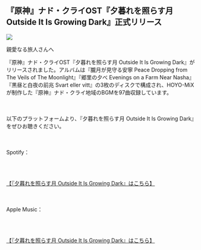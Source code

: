 ## 『原神』ナド・クライOST『夕暮れを照らす月 Outside It Is Growing Dark』正式リリース
<img src="https://sdk.hoyoverse.com/upload/ann/2025/10/13/b27051dac146acecde8f444417af2303_6864686189440283142_transformed.jpg">
<p style="white-space: pre-wrap;">親愛なる旅人さんへ</p><p style="white-space: pre-wrap;">『原神』ナド・クライOST『夕暮れを照らす月 Outside It Is Growing Dark』がリリースされました。アルバムは『朧月が見守る安寧 Peace Dropping from The Veils of The Moonlight』『郷里の夕べ Evenings on a Farm Near Nasha』『黒昼と白夜の前兆 Svart eller vitt』の3枚のディスクで構成され、HOYO-MiXが制作した『原神』ナド・クライ地域のBGMを97曲収録しています。</p><p style="white-space: pre-wrap; min-height: 1.5em;"></p><p style="white-space: pre-wrap;">以下のプラットフォームより、『夕暮れを照らす月 Outside It Is Growing Dark』をぜひお聴きください。</p><p style="white-space: pre-wrap; min-height: 1.5em;"></p><p style="white-space: pre-wrap;">Spotify：</p><p style="white-space: pre-wrap;">

[【『夕暮れを照らす月 Outside It Is Growing Dark』はこちら】](https://open.spotify.com/album/4ukxAgN90fk1nrccrv4pbc)
</p><p style="white-space: pre-wrap; min-height: 1.5em;"></p><p style="white-space: pre-wrap;">Apple Music：</p><p style="white-space: pre-wrap;">

[【『夕暮れを照らす月 Outside It Is Growing Dark』はこちら】](https://music.apple.com/jp/album/1845862650)
</p><p style="white-space: pre-wrap; min-height: 1.5em;"></p><p style="white-space: pre-wrap; min-height: 1.5em;"></p>
